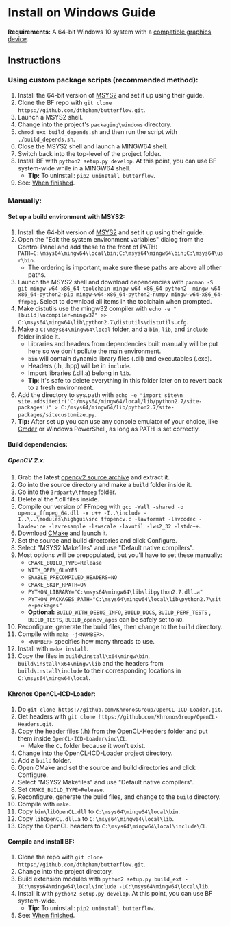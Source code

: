 # Install on Windows Guide
**Requirements:** A 64-bit Windows 10 system with a [compatible graphics device](Setting-Up-OpenCL.md#device-compatibility).

## Instructions
### Using custom package scripts (recommended method):
1. Install the 64-bit version of [MSYS2](https://msys2.github.io/) and set it up using their guide.
2. Clone the BF repo with `git clone https://github.com/dthpham/butterflow.git`.
3. Launch a MSYS2 shell.
4. Change into the project's `packaging\windows` directory.
5. `chmod u+x build_depends.sh` and then run the script with `./build_depends.sh`.
6. Close the MSYS2 shell and launch a MINGW64 shell.
6. Switch back into the top-level of the project folder.
7. Install BF with `python2 setup.py develop`. At this point, you can use BF system-wide while in a MINGW64 shell.
    * **Tip:** To uninstall: `pip2 uninstall butterflow`.
8. See: [When finished](Install-From-Source-Guide.md#when-finished).

### Manually:
#### Set up a build environment with MSYS2:
1. Install the 64-bit version of [MSYS2](https://msys2.github.io/) and set it up using their guide.
2. Open the "Edit the system environment variables" dialog from the Control Panel and add these to the front of PATH: `PATH=C:\msys64\mingw64\local\bin;C:\msys64\mingw64\bin;C:\msys64\usr\bin`.
    * The ordering is important, make sure these paths are above all other paths.
3. Launch the MSYS2 shell and download dependencies with `pacman -S git mingw-w64-x86_64-toolchain mingw-w64-x86_64-python2  mingw-w64-x86_64-python2-pip mingw-w64-x86_64-python2-numpy mingw-w64-x86_64-ffmpeg`. Select to download all items in the toolchain when prompted.
4. Make distutils use the mingw32 compiler with `echo -e "[build]\ncompiler=mingw32" >> C:\msys64\mingw64\lib\python2.7\distutils\distutils.cfg`.
5. Make a `C:\msys64\mingw64\local` folder, and a `bin`, `lib`, and `include` folder inside it.
    * Libraries and headers from dependencies built manually will be put here so we don't pollute the main environment.
    * `bin` will contain dynamic library files (.dll) and executables (.exe).
    * Headers (.h, .hpp) will be in `include`.
    * Import libraries (.dll.a) belong in `lib`.
    * **Tip**: It's safe to delete everything in this folder later on to revert back to a fresh environment.
6. Add the directory to sys.path with `echo -e "import site\n
site.addsitedir('C:/msys64/mingw64/local/lib/python2.7/site-packages')" > C:/msys64/mingw64/lib/python2.7/site-packages/sitecustomize.py`.
7. **Tip:** After set up you can use any console emulator of your choice, like [Cmder](http://cmder.net/) or Windows PowerShell, as long as PATH is set correctly.

#### Build dependencies:
##### OpenCV 2.x:
1. Grab the latest [opencv2 source archive](https://github.com/opencv/opencv/releases) and extract it.
2. Go into the source directory and make a `build` folder inside it.
3. Go into the `3rdparty\ffmpeg` folder.
4. Delete al the \*.dll files inside.
5. Compile our version of FFmpeg with `gcc -Wall -shared -o opencv_ffmpeg_64.dll -x c++ -I..\include -I..\..\modules\highgui\src ffopencv.c -lavformat -lavcodec -lavdevice -lavresample -lswscale -lavutil -lws2_32 -lstdc++`.
6. Download [CMake](https://cmake.org/) and launch it.
7. Set the source and build directories and click Configure.
8. Select "MSYS2 Makefiles" and use "Default native compilers".
9. Most options will be prepopulated, but you'll have to set these manually:
    * `CMAKE_BUILD_TYPE=Release`
    * `WITH_OPEN_GL=YES`
    * `ENABLE_PRECOMPILED_HEADERS=NO`
    * `CMAKE_SKIP_RPATH=ON`
    * `PYTHON_LIBRARY="C:\msys64\mingw64\lib\libpython2.7.dll.a"`
    * `PYTHON_PACKAGES_PATH="C:\msys64\mingw64\local\lib\python2.7\site-packages"`
    * **Optional:** `BUILD_WITH_DEBUG_INFO`, `BUILD_DOCS`, `BUILD_PERF_TESTS` , `BUILD_TESTS`, `BUILD_opencv_apps` can be safely set to `NO`.
10. Reconfigure, generate the build files, then change to the `build` directory.
11. Compile with `make -j<NUMBER>`.
    * `<NUMBER>` specifies how many threads to use.
12. Install with `make install`.
13. Copy the files in `build\install\x64\mingw\bin`, `build\install\x64\mingw\lib` and the headers from `build\install\include` to their corresponding locations in `C:\msys64\mingw64\local`.

#### Khronos OpenCL-ICD-Loader:
1. Do `git clone https://github.com/KhronosGroup/OpenCL-ICD-Loader.git`.
2. Get headers with `git clone https://github.com/KhronosGroup/OpenCL-Headers.git`.
3. Copy the header files (.h) from the OpenCL-Headers folder and put them inside `OpenCL-ICD-Loader\inc\CL`.
    * Make the `CL` folder because it won't exist.
4. Change into the OpenCL-ICD-Loader project directory.
5. Add a `build` folder.
6. Open CMake and set the source and build directories and click Configure.
7. Select "MSYS2 Makefiles" and use "Default native compilers".
8. Set `CMAKE_BUILD_TYPE=Release`.
9. Reconfigure, generate the build files, and change to the `build` directory.
10. Compile with `make`.
11. Copy `bin\libOpenCL.dll` to `C:\msys64\mingw64\local\bin`.
12. Copy `libOpenCL.dll.a` to `C:\msys64\mingw64\local\lib`.
13. Copy the OpenCL headers to `C:\msys64\mingw64\local\include\CL`.

#### Compile and install BF:
1. Clone the repo with `git clone https://github.com/dthpham/butterflow.git`.
2. Change into the project directory.
3. Build extension modules with `python2 setup.py build_ext -IC:\msys64\mingw64\local\include -LC:\msys64\mingw64\local\lib`.
4. Install it with `python2 setup.py develop`. At this point, you can use BF system-wide.
    * **Tip:** To uninstall: `pip2 uninstall butterflow`.
5. See: [When finished](Install-From-Source-Guide.md#when-finished).
